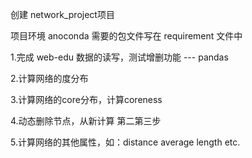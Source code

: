 创建 network_project项目

项目环境 anoconda 需要的包文件写在 requirement 文件中

1.完成 web-edu 数据的读写，测试增删功能 --- pandas


2.计算网络的度分布


3.计算网络的core分布，计算coreness


4.动态删除节点，从新计算 第二第三步


5.计算网络的其他属性，如：distance average length etc.


